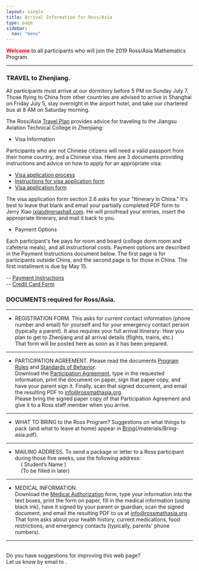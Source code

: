 ```yaml
---
layout: single
title: Arrival Information for Ross/Asia
type: page
sidebar:
  nav: "menu"
---
```


<span style="color: red"><b>Welcome</b></span> to all 
participants who will join the 2019 Ross/Asia Mathematics Program.


________________________________________
### TRAVEL to Zhenjiang. <br>
All participants must arrive at our dormitory before 5 PM on Sunday
July 7. Those flying to China from other countries are advised to
arrive in Shanghai on Friday July 5, stay overnight in the airport
hotel, and take our chartered bus at 8 AM on Saturday morning.

The Ross/Asia  [Travel Plan](travel-plan.pdf) provides advice 
for traveling to the Jiangsu Aviation Technical College 
in Zhenjiang:

- Visa Information

Participants who are not Chinese citizens will need a valid passport 
from their home country, and a Chinese visa. Here are 3 documents 
providing instructions and advice on how to apply for an appropriate visa:

- [Visa application process](visa-application-process.pdf)
- [Instructions for visa application form](instructions-for-visa-application-form.pdf)
- [Visa application form](visa-application-form.pdf)

The visa application form section 2.6 asks for your "Itinerary in China." 
It's best to leave that blank and email your partially completed 
PDF form to Jerry Xiao <jxiao@renashall.com>. 
He will proofread your entries, insert the appropriate itinerary, and mail it back to you.

- Payment Options

Each participant's fee pays for room and board (college dorm room and cafeteria meals), 
and all instructional costs. Payment options are described in the Payment Instructions 
document below. The first page is for participants outside China, and the second
page is for those in China. The first installment is due by May 15.

-- [Payment Instructions](https://github.com/rossprogram/rossprogram.github.io/blob/master/RossAsia_Payment_Instruction_2019.pdf)<br>
-- [Credit Card Form](https://github.com/rossprogram/rossprogram.github.io/blob/master/arrival/asia/RossAsia%20credit%20card%20form.pdf)

### DOCUMENTS required for Ross/Asia.

________________________________________
- REGISTRATION FORM. 
This asks for current contact information (phone number and email) 
for yourself and for your emergency contact person (typically a parent).
It also requires your full arrival itinerary:  How you plan to get
to Zhenjiang and all arrival details (flights, trains, etc.) <br>
That form will be posted here as soon as it has been prepared.

________________________________________
- PARTICIPATION AGREEMENT. 
Please read the documents [Program Rules](/materials/program-rules-asia.pdf) 
and [Standards of Behavior](/materials/standards-of-behavior-asia.pdf).   <br>
Download the [Participation Agreement](/materials/participation-agreement-asia.pdf), 
type in the requested information, print the document on paper, sign that paper copy, 
and have your parent sign it. Finally, scan that signed document, 
and email the resulting PDF to  <info@rossmathasia.org>. <br>
Please bring the signed paper copy of that Participation Agreement 
and give it to a Ross staff member when you arrive.
   
________________________________________
- WHAT TO BRING to the Ross Program? 
Suggestions on what things to pack (and what to leave at home) 
appear in <u>Bring</u>(/materials/Bring-asia.pdf).

________________________________________
- MAILING ADDRESS. 
To send a package or letter to a Ross participant during 
those five weeks, use the following address: <br>
 &nbsp;    &nbsp;         ( Student’s Name )  <br>
 &nbsp;    &nbsp;         (To be filled in later)

________________________________________
- MEDICAL INFORMATION.  
Download the 
[Medical Authorization](/materials/medical-authorization-asia.pdf) 
form, type your information into the text boxes, 
print the form on paper, fill in the medical information 
(using black ink), have it signed by your parent or guardian, 
scan the signed document, and email 
the resulting PDF to us at <info@rossmathasia.org> . 
That form asks about your health history, current medications, 
food restrictions, and emergency contacts (typically, 
parents' phone numbers).  

<hr><br>
Do you have suggestions for improving this web page?<br>
Let us know by email to <ross@rossprogram.org> .

